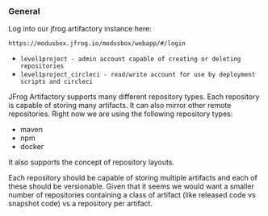 ### General

Log into our jfrog artifactory instance here:

`https://modusbox.jfrog.io/modusbox/webapp/#/login`

* `level1project - admin account capable of creating or deleting repositories`
* `level1project_circleci - read/write account for use by deployment scripts and circleci`

JFrog Artifactory supports many different repository types.  Each repository is capable of storing many artifacts.  It can also mirror other remote repositories.  Right now we are using the following repository types:
* maven
* npm
* docker

It also supports the concept of repository layouts.

Each repository should be capable of storing multiple artifacts and each of these should be versionable.  Given that it seems we would want a smaller number of repositories containing a class of artifact (like released code vs snapshot code) vs a repository per artifact.
